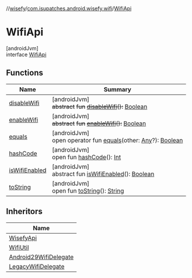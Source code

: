 //[wisefy](../../../index.md)/[com.isupatches.android.wisefy.wifi](../index.md)/[WifiApi](index.md)

# WifiApi

[androidJvm]\
interface [WifiApi](index.md)

## Functions

| Name | Summary |
|---|---|
| [disableWifi](disable-wifi.md) | [androidJvm]<br>~~abstract~~ ~~fun~~ [~~disableWifi~~](disable-wifi.md)~~(~~~~)~~~~:~~ [Boolean](https://kotlinlang.org/api/latest/jvm/stdlib/kotlin/-boolean/index.html) |
| [enableWifi](enable-wifi.md) | [androidJvm]<br>~~abstract~~ ~~fun~~ [~~enableWifi~~](enable-wifi.md)~~(~~~~)~~~~:~~ [Boolean](https://kotlinlang.org/api/latest/jvm/stdlib/kotlin/-boolean/index.html) |
| [equals](../../com.isupatches.android.wisefy.wifi.delegates/-legacy-wifi-delegate/index.md#585090901%2FFunctions%2F1622544596) | [androidJvm]<br>open operator fun [equals](../../com.isupatches.android.wisefy.wifi.delegates/-legacy-wifi-delegate/index.md#585090901%2FFunctions%2F1622544596)(other: [Any](https://kotlinlang.org/api/latest/jvm/stdlib/kotlin/-any/index.html)?): [Boolean](https://kotlinlang.org/api/latest/jvm/stdlib/kotlin/-boolean/index.html) |
| [hashCode](../../com.isupatches.android.wisefy.wifi.delegates/-legacy-wifi-delegate/index.md#1794629105%2FFunctions%2F1622544596) | [androidJvm]<br>open fun [hashCode](../../com.isupatches.android.wisefy.wifi.delegates/-legacy-wifi-delegate/index.md#1794629105%2FFunctions%2F1622544596)(): [Int](https://kotlinlang.org/api/latest/jvm/stdlib/kotlin/-int/index.html) |
| [isWifiEnabled](is-wifi-enabled.md) | [androidJvm]<br>abstract fun [isWifiEnabled](is-wifi-enabled.md)(): [Boolean](https://kotlinlang.org/api/latest/jvm/stdlib/kotlin/-boolean/index.html) |
| [toString](../../com.isupatches.android.wisefy.wifi.delegates/-legacy-wifi-delegate/index.md#1616463040%2FFunctions%2F1622544596) | [androidJvm]<br>open fun [toString](../../com.isupatches.android.wisefy.wifi.delegates/-legacy-wifi-delegate/index.md#1616463040%2FFunctions%2F1622544596)(): [String](https://kotlinlang.org/api/latest/jvm/stdlib/kotlin/-string/index.html) |

## Inheritors

| Name |
|---|
| [WisefyApi](../../com.isupatches.android.wisefy/-wisefy-api/index.md) |
| [WifiUtil](../-wifi-util/index.md) |
| [Android29WifiDelegate](../../com.isupatches.android.wisefy.wifi.delegates/-android29-wifi-delegate/index.md) |
| [LegacyWifiDelegate](../../com.isupatches.android.wisefy.wifi.delegates/-legacy-wifi-delegate/index.md) |

